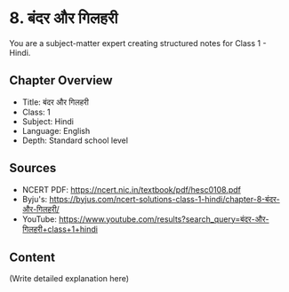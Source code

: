 # 8. बंदर और गिलहरी

You are a subject-matter expert creating structured notes for Class 1 - Hindi.

## Chapter Overview
- Title: बंदर और गिलहरी
- Class: 1
- Subject: Hindi
- Language: English
- Depth: Standard school level

## Sources
- NCERT PDF: https://ncert.nic.in/textbook/pdf/hesc0108.pdf
- Byju's: https://byjus.com/ncert-solutions-class-1-hindi/chapter-8-बंदर-और-गिलहरी/
- YouTube: https://www.youtube.com/results?search_query=बंदर-और-गिलहरी+class+1+hindi

## Content
(Write detailed explanation here)
